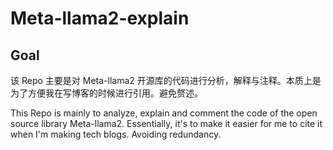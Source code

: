 # Meta-llama2-explain

## Goal

该 Repo 主要是对 Meta-llama2 开源库的代码进行分析，解释与注释。本质上是为了方便我在写博客的时候进行引用。避免赘述。

This Repo is mainly to analyze, explain and comment the code of the open source library Meta-llama2. Essentially, it's to make it easier for me to cite it when I'm making tech blogs. Avoiding redundancy.
